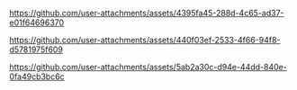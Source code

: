 


https://github.com/user-attachments/assets/4395fa45-288d-4c65-ad37-e01f64696370




https://github.com/user-attachments/assets/440f03ef-2533-4f66-94f8-d5781975f609




https://github.com/user-attachments/assets/5ab2a30c-d94e-44dd-840e-0fa49cb3bc6c

